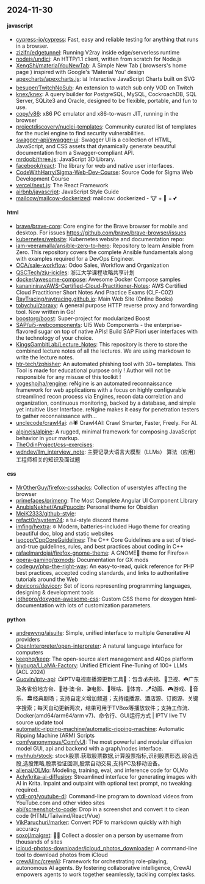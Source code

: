 ## 2024-11-30

#### javascript
* [cypress-io/cypress](https://github.com/cypress-io/cypress): Fast, easy and reliable testing for anything that runs in a browser.
* [zizifn/edgetunnel](https://github.com/zizifn/edgetunnel): Running V2ray inside edge/serverless runtime
* [nodejs/undici](https://github.com/nodejs/undici): An HTTP/1.1 client, written from scratch for Node.js
* [XengShi/materialYouNewTab](https://github.com/XengShi/materialYouNewTab): A Simple New Tab ( browsers's home page ) inspired with Google's 'Material You' design
* [apexcharts/apexcharts.js](https://github.com/apexcharts/apexcharts.js): 📊 Interactive JavaScript Charts built on SVG
* [besuper/TwitchNoSub](https://github.com/besuper/TwitchNoSub): An extension to watch sub only VOD on Twitch
* [knex/knex](https://github.com/knex/knex): A query builder for PostgreSQL, MySQL, CockroachDB, SQL Server, SQLite3 and Oracle, designed to be flexible, portable, and fun to use.
* [copy/v86](https://github.com/copy/v86): x86 PC emulator and x86-to-wasm JIT, running in the browser
* [projectdiscovery/nuclei-templates](https://github.com/projectdiscovery/nuclei-templates): Community curated list of templates for the nuclei engine to find security vulnerabilities.
* [swagger-api/swagger-ui](https://github.com/swagger-api/swagger-ui): Swagger UI is a collection of HTML, JavaScript, and CSS assets that dynamically generate beautiful documentation from a Swagger-compliant API.
* [mrdoob/three.js](https://github.com/mrdoob/three.js): JavaScript 3D Library.
* [facebook/react](https://github.com/facebook/react): The library for web and native user interfaces.
* [CodeWithHarry/Sigma-Web-Dev-Course](https://github.com/CodeWithHarry/Sigma-Web-Dev-Course): Source Code for Sigma Web Development Course
* [vercel/next.js](https://github.com/vercel/next.js): The React Framework
* [airbnb/javascript](https://github.com/airbnb/javascript): JavaScript Style Guide
* [mailcow/mailcow-dockerized](https://github.com/mailcow/mailcow-dockerized): mailcow: dockerized - 🐮 + 🐋 = 💕

#### html
* [brave/brave-core](https://github.com/brave/brave-core): Core engine for the Brave browser for mobile and desktop. For issues https://github.com/brave/brave-browser/issues
* [kubernetes/website](https://github.com/kubernetes/website): Kubernetes website and documentation repo:
* [iam-veeramalla/ansible-zero-to-hero](https://github.com/iam-veeramalla/ansible-zero-to-hero): Repository to learn Ansible from Zero. This repository covers the complete Ansible fundamentals along with examples required for a DevOps Engineer.
* [OCA/sale-workflow](https://github.com/OCA/sale-workflow): Odoo Sales, Workflow and Organization
* [QSCTech/zju-icicles](https://github.com/QSCTech/zju-icicles): 浙江大学课程攻略共享计划
* [docker/awesome-compose](https://github.com/docker/awesome-compose): Awesome Docker Compose samples
* [kananinirav/AWS-Certified-Cloud-Practitioner-Notes](https://github.com/kananinirav/AWS-Certified-Cloud-Practitioner-Notes): AWS Certified Cloud Practitioner Short Notes And Practice Exams (CLF-C02)
* [RayTracing/raytracing.github.io](https://github.com/RayTracing/raytracing.github.io): Main Web Site (Online Books)
* [tobychui/zoraxy](https://github.com/tobychui/zoraxy): A general purpose HTTP reverse proxy and forwarding tool. Now written in Go!
* [boostorg/boost](https://github.com/boostorg/boost): Super-project for modularized Boost
* [SAP/ui5-webcomponents](https://github.com/SAP/ui5-webcomponents): UI5 Web Components - the enterprise-flavored sugar on top of native APIs! Build SAP Fiori user interfaces with the technology of your choice.
* [KingsGambitLab/Lecture_Notes](https://github.com/KingsGambitLab/Lecture_Notes): This repository is there to store the combined lecture notes of all the lectures. We are using markdown to write the lecture notes.
* [htr-tech/zphisher](https://github.com/htr-tech/zphisher): An automated phishing tool with 30+ templates. This Tool is made for educational purpose only ! Author will not be responsible for any misuse of this toolkit !
* [yogeshojha/rengine](https://github.com/yogeshojha/rengine): reNgine is an automated reconnaissance framework for web applications with a focus on highly configurable streamlined recon process via Engines, recon data correlation and organization, continuous monitoring, backed by a database, and simple yet intuitive User Interface. reNgine makes it easy for penetration testers to gather reconnaissance with…
* [unclecode/crawl4ai](https://github.com/unclecode/crawl4ai): 🔥🕷️ Crawl4AI: Crawl Smarter, Faster, Freely. For AI.
* [alpinejs/alpine](https://github.com/alpinejs/alpine): A rugged, minimal framework for composing JavaScript behavior in your markup.
* [TheOdinProject/css-exercises](https://github.com/TheOdinProject/css-exercises): 
* [wdndev/llm_interview_note](https://github.com/wdndev/llm_interview_note): 主要记录大语言大模型（LLMs） 算法（应用）工程师相关的知识及面试题

#### css
* [MrOtherGuy/firefox-csshacks](https://github.com/MrOtherGuy/firefox-csshacks): Collection of userstyles affecting the browser
* [primefaces/primeng](https://github.com/primefaces/primeng): The Most Complete Angular UI Component Library
* [AnubisNekhet/AnuPpuccin](https://github.com/AnubisNekhet/AnuPpuccin): Personal theme for Obsidian
* [MeiK2333/github-style](https://github.com/MeiK2333/github-style): 
* [refact0r/system24](https://github.com/refact0r/system24): a tui-style discord theme
* [imfing/hextra](https://github.com/imfing/hextra): 🔯 Modern, batteries-included Hugo theme for creating beautiful doc, blog and static websites
* [isocpp/CppCoreGuidelines](https://github.com/isocpp/CppCoreGuidelines): The C++ Core Guidelines are a set of tried-and-true guidelines, rules, and best practices about coding in C++
* [rafaelmardojai/firefox-gnome-theme](https://github.com/rafaelmardojai/firefox-gnome-theme): A GNOME👣 theme for Firefox🔥
* [opera-gaming/gxmods](https://github.com/opera-gaming/gxmods): Documentation for GX mods
* [codeguy/php-the-right-way](https://github.com/codeguy/php-the-right-way): An easy-to-read, quick reference for PHP best practices, accepted coding standards, and links to authoritative tutorials around the Web
* [devicons/devicon](https://github.com/devicons/devicon): Set of icons representing programming languages, designing & development tools
* [jothepro/doxygen-awesome-css](https://github.com/jothepro/doxygen-awesome-css): Custom CSS theme for doxygen html-documentation with lots of customization parameters.

#### python
* [andrewyng/aisuite](https://github.com/andrewyng/aisuite): Simple, unified interface to multiple Generative AI providers
* [OpenInterpreter/open-interpreter](https://github.com/OpenInterpreter/open-interpreter): A natural language interface for computers
* [keephq/keep](https://github.com/keephq/keep): The open-source alert management and AIOps platform
* [hiyouga/LLaMA-Factory](https://github.com/hiyouga/LLaMA-Factory): Unified Efficient Fine-Tuning of 100+ LLMs (ACL 2024)
* [Guovin/iptv-api](https://github.com/Guovin/iptv-api): 📺IPTV电视直播源更新工具🚀：包含💰央视、📡卫视、☘️广东及各省份地方台、🌊港·澳·台、🎬电影、🎥咪咕、🏀体育、🪁动画、🎮游戏、🎵音乐、🏛经典剧场；支持自定义增加频道；支持组播源、酒店源、订阅源、关键字搜索；每天自动更新两次，结果可用于TVBox等播放软件；支持工作流、Docker(amd64/arm64/arm v7)、命令行、GUI运行方式 | IPTV live TV source update tool
* [automatic-ripping-machine/automatic-ripping-machine](https://github.com/automatic-ripping-machine/automatic-ripping-machine): Automatic Ripping Machine (ARM) Scripts
* [comfyanonymous/ComfyUI](https://github.com/comfyanonymous/ComfyUI): The most powerful and modular diffusion model GUI, api and backend with a graph/nodes interface.
* [myhhub/stock](https://github.com/myhhub/stock): stock股票.获取股票数据,计算股票指标,识别股票形态,综合选股,选股策略,股票验证回测,股票自动交易,支持PC及移动设备。
* [allenai/OLMo](https://github.com/allenai/OLMo): Modeling, training, eval, and inference code for OLMo
* [Acly/krita-ai-diffusion](https://github.com/Acly/krita-ai-diffusion): Streamlined interface for generating images with AI in Krita. Inpaint and outpaint with optional text prompt, no tweaking required.
* [ytdl-org/youtube-dl](https://github.com/ytdl-org/youtube-dl): Command-line program to download videos from YouTube.com and other video sites
* [abi/screenshot-to-code](https://github.com/abi/screenshot-to-code): Drop in a screenshot and convert it to clean code (HTML/Tailwind/React/Vue)
* [VikParuchuri/marker](https://github.com/VikParuchuri/marker): Convert PDF to markdown quickly with high accuracy
* [soxoj/maigret](https://github.com/soxoj/maigret): 🕵️‍♂️ Collect a dossier on a person by username from thousands of sites
* [icloud-photos-downloader/icloud_photos_downloader](https://github.com/icloud-photos-downloader/icloud_photos_downloader): A command-line tool to download photos from iCloud
* [crewAIInc/crewAI](https://github.com/crewAIInc/crewAI): Framework for orchestrating role-playing, autonomous AI agents. By fostering collaborative intelligence, CrewAI empowers agents to work together seamlessly, tackling complex tasks.
